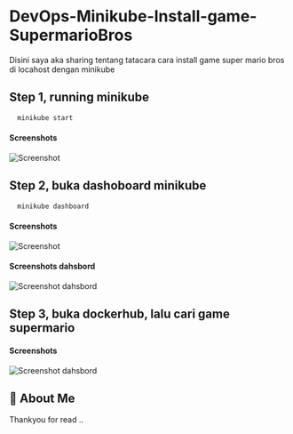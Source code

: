 # DevOps-Minikube-Install-game-SupermarioBros

Disini saya aka  sharing tentang tatacara cara install game super mario bros di locahost dengan minikube

## Step 1, running minikube
```bash
  minikube start
```
#### Screenshots
![Screenshot](https://drive.google.com/uc?id=1JrGSqj4ExV_CfWigA-UcQrmfSs6lWSn4)

## Step 2, buka dashoboard minikube
```bash
  minikube dashboard
```
#### Screenshots
![Screenshot](https://drive.google.com/uc?id=1JSohRpbp6rH-OXftIBV8VU82CJuLdVUb)
#### Screenshots dahsbord
![Screenshot dahsbord](https://drive.google.com/uc?id=14IVd1dv8TFi5ZQUImSLWAoVl8Hpf5HXp)

## Step 3, buka dockerhub, lalu cari game supermario
#### Screenshots
![Screenshot dahsbord](https://drive.google.com/uc?id=13SVivSkGa9O_rJu9Jb6yxaR6va0ONnqH)



## 🚀 About Me
Thankyou for read .. 
